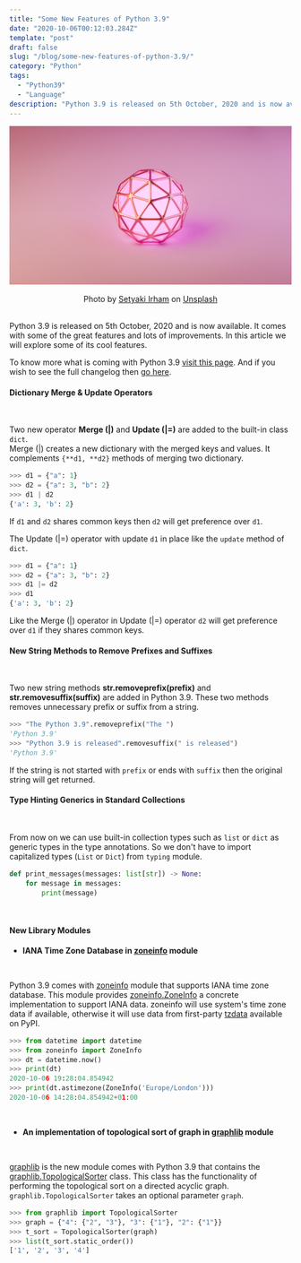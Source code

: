 ```yaml
---
title: "Some New Features of Python 3.9"
date: "2020-10-06T00:12:03.284Z"
template: "post"
draft: false
slug: "/blog/some-new-features-of-python-3.9/"
category: "Python"
tags:
  - "Python39"
  - "Language"
description: "Python 3.9 is released on 5th October, 2020 and is now available. It comes with some of the great features and lots of improvements."
---
```


![Invoke AWS Lambda from AWS Step Functions with Terraform](/media/unsplash/new-in-python39.jpg "Invoke AWS Lambda from AWS Step Functions with Terraform")
<center><span>Photo by <a href="https://unsplash.com/@setyaki?utm_source=unsplash&amp;utm_medium=referral&amp;utm_content=creditCopyText">Setyaki Irham</a> on <a href="https://unsplash.com/s/photos/sphere?utm_source=unsplash&amp;utm_medium=referral&amp;utm_content=creditCopyText">Unsplash</a></span></center>
<br>

Python 3.9 is released on 5th October, 2020 and is now available. It comes with some of the great features and lots of improvements. In this article we will explore some of its cool features. 

To know more what is coming with Python 3.9 [visit this page](https://docs.python.org/release/3.9.0/whatsnew/3.9.html "New in Python 3.9"). And if you wish to see the full changelog then [go here](https://docs.python.org/release/3.9.0/whatsnew/changelog.html#changelog "Python 3.9 Changelog").

#### Dictionary Merge & Update Operators
<br>

Two new operator **Merge (|)** and **Update (|=)** are added to the built-in class `dict`. 
<br>Merge (|) creates a new dictionary with the merged keys and values. It complements `{**d1, **d2}` methods of merging two dictionary.
```python
>>> d1 = {"a": 1}
>>> d2 = {"a": 3, "b": 2}
>>> d1 | d2
{'a': 3, 'b': 2}
```
If `d1` and `d2` shares common keys then `d2` will get preference over `d1`.

The Update (|=) operator with update `d1` in place like the `update` method of `dict`. 
```python
>>> d1 = {"a": 1}
>>> d2 = {"a": 3, "b": 2}
>>> d1 |= d2
>>> d1
{'a': 3, 'b': 2}
```
Like the Merge (|) operator in Update (|=) operator `d2` will get preference over `d1` if they shares common keys.

#### New String Methods to Remove Prefixes and Suffixes
<br>

Two new string methods **str.removeprefix(prefix)** and **str.removesuffix(suffix)** are added in Python 3.9. These two methods removes unnecessary prefix or suffix from a string.
```python
>>> "The Python 3.9".removeprefix("The ")
'Python 3.9'
>>> "Python 3.9 is released".removesuffix(" is released")
'Python 3.9'
```
If the string is not started with `prefix` or ends with `suffix` then the original string will get returned.

#### Type Hinting Generics in Standard Collections
<br>

From now on we can use built-in collection types such as `list` or `dict` as generic types in the type annotations. So we don't have to import capitalized types (`List` or `Dict`) from `typing` module.
```python
def print_messages(messages: list[str]) -> None:
    for message in messages:
        print(message)
```

<br>

#### New Library Modules

* **IANA Time Zone Database in [zoneinfo](https://docs.python.org/release/3.9.0/library/zoneinfo.html#module-zoneinfo "zoneinfo") module**
<br>

Python 3.9 comes with [zoneinfo](https://docs.python.org/release/3.9.0/library/zoneinfo.html#module-zoneinfo "zoneinfo") module that supports IANA time zone database. This module provides [zoneinfo.ZoneInfo](https://docs.python.org/release/3.9.0/library/zoneinfo.html#zoneinfo.ZoneInfo "ZoneInfo") a concrete implementation to support IANA data. zoneinfo will use system's time zone data if available, otherwise it will use data from first-party [tzdata](https://pypi.org/project/tzdata/ "tzdata") available on PyPI.
```python
>>> from datetime import datetime
>>> from zoneinfo import ZoneInfo
>>> dt = datetime.now()
>>> print(dt)
2020-10-06 19:28:04.854942
>>> print(dt.astimezone(ZoneInfo('Europe/London')))
2020-10-06 14:28:04.854942+01:00
```

<br>

* **An implementation of topological sort of graph in [graphlib](https://docs.python.org/release/3.9.0/library/graphlib.html#module-graphlib "graphlib") module**
<br>

[graphlib](https://docs.python.org/release/3.9.0/library/graphlib.html#module-graphlib "graphlib") is the new module comes with Python 3.9 that contains the [graphlib.TopologicalSorter](https://docs.python.org/release/3.9.0/library/graphlib.html#graphlib.TopologicalSorter "graphlib.TopologicalSorter") class. This class has the functionality of performing the topological sort on a directed acyclic graph. `graphlib.TopologicalSorter` takes an optional parameter `graph`.
```python
>>> from graphlib import TopologicalSorter
>>> graph = {"4": {"2", "3"}, "3": {"1"}, "2": {"1"}}
>>> t_sort = TopologicalSorter(graph)
>>> list(t_sort.static_order())
['1', '2', '3', '4']
```
